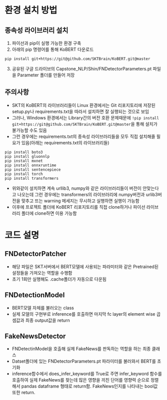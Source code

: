 # 환경 설치 방법
## 종속성 라이브러리 설치
1. 파이선과 pip이 실행 가능한 환경 구축
2. 아래의 pip 명령어를 통해 KoBERT 다운로드
```
pip install git+https://git@github.com/SKTBrain/KoBERT.git@master
```
3. 공유된 구글 드라이브의 Capstone_NLP/Shin/FNDetectorParameters.pt 파일을 Parameter 폴더를 만들어 저장
## 주의사항
- SKT의 KoBERT의 라이브러리들이 Linux 환경에서는 Git 리포지토리에 저장된 setup.py나 requirements.txt을 따라서 설치하면 잘 실행되는 것으로 보임
- 그러나, Windows 환경에서는 Library간의 버전 호환 문제때문에
```!pip install git+https://git@github.com/SKTBrain/KoBERT.git@master```을 통해 설치가 불가능할 수도 있음
- 그런 경우에는 requirements.txt의 종속성 라이브러리들을 모두 직접 설치해줄 필요가 있음(아래는 requirements.txt의 라이브러리들)
```
pip install boto3
pip install gluonnlp
pip install mxnet
pip install onnxruntime
pip install sentencepiece
pip install torch
pip install transformers
```
- 위와같이 설치하면 계속 urllib3, numpy와 같은 라이브러리들이 버전이 안맞는다고 나오는데 그런 경우에는 transformers의 라이브러리에 numpy버전과 urlib3버전을 맞추고 뜨는 warning 메세지는 무시하고 실행하면 실행이 가능함
- 이후에 프로젝트 폴더에 KoBERT 리포지토리를 직접 clone하거나 파이선 라이브러리 폴더에 clone하면 이용 가능함

# 코드 설명
## FNDetectorPatcher
- 해당 파일은 SKT서버에서 BERT모델에 사용되는 파라미터와 같은 Pretrained된 설정들을 가져오는 역할을 수행함
- 초기 1회만 실행해도  .cache폴더가 자동으로 다운됨

## FNDetectionModel
- BERT모델 자체를 불러오는 class
- 실제 모델의 구현부로 inference를 호출하면 마지막 fc layer의 element wise 곱셈값과 최종 output값을 return 

## FakeNewsDetector
- FNDetectinModel을 호출해 실제 FakeNews를 판독하는 역할을 하는 최종 클래스
- Datset폴더에 있는 FNDetectorParameters.pt 파라미터를 불러와서 BERT를 초기화
- inference함수에서 does_infer_keyword를 True로 주면 infer_keyword 함수를 호출하여 실제 FakeNews를 찾는데 많은 영향을 끼친 단어를 영향력 순으로 정렬해서 pandas dataframe 형태로 return함. FakeNews인지를 나타내는 bool값 또한 return.
